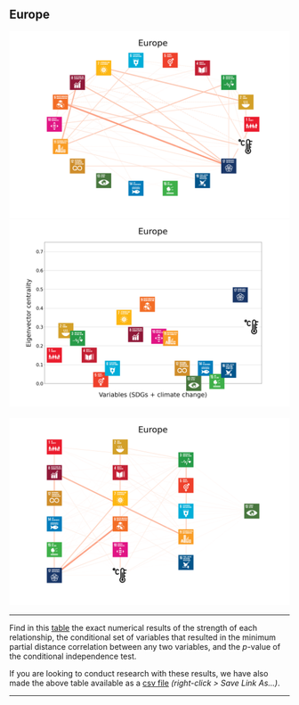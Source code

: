 ## Europe

<img src="../Europe/Europe_circular_network_logos.png">
<img src="../Europe/Europe_eigenvector_centrality.png">
<br>
<br>
<img src="../Europe/Europe_multipartite_network_logos_cluster.png">

---

Find in this <a href="TLPH_website_tables_21-21.pdf" target="_blank">table</a> the exact numerical results of the strength of each relationship, the conditional set of variables that resulted in the minimum partial distance correlation between any two variables, and the _p_-value of the conditional independence test.

If you are looking to conduct research with these results, we have also made the above table available as a <a href="https://raw.githubusercontent.com/felix-laumann/SDG-networks/gh-pages/Results/csv/conditions_Europe.csv" target="_blank" download>csv file</a> _(right-click > Save Link As...)_. 

---
